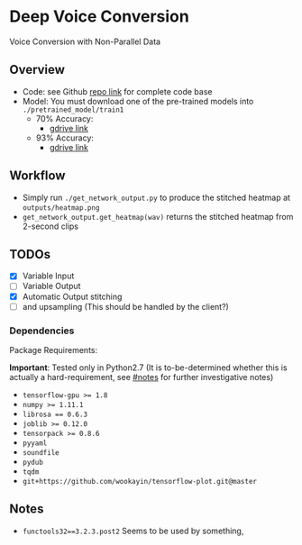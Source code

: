 # Deep Voice Conversion

Voice Conversion with Non-Parallel Data

## Overview

- Code: see Github [repo link](https://github.com/joseph-zhong/deep-voice-conversion) for complete code base
- Model: You must download one of the pre-trained models into `./pretrained_model/train1`
  - 70% Accuracy:
    - [gdrive link](https://drive.google.com/open?id=1ExlBIpZO0mxBhK4WEoW2WhahG1dZwdKW)
  - 93% Accuracy:
    - [gdrive link](https://drive.google.com/file/d/1yC3G3V03X3s8mKJ1J6bMkOqDT8r-TBb8/view?usp=sharing)

## Workflow

- Simply run `./get_network_output.py` to produce the stitched heatmap at `outputs/heatmap.png`
- `get_network_output.get_heatmap(wav)` returns the stitched heatmap from 2-second clips

## TODOs

- [x] Variable Input
- [ ] Variable Output
- [x] Automatic Output stitching
- [ ] and upsampling (This should be handled by the client?)

### Dependencies

Package Requirements:

**Important**: Tested only in Python2.7
(It is to-be-determined whether this is actually a hard-requirement, see [#notes](#notes) for further investigative notes)


- `tensorflow-gpu >= 1.8`
- `numpy >= 1.11.1`
- `librosa == 0.6.3`
- `joblib >= 0.12.0`
- `tensorpack >= 0.8.6`
- `pyyaml`
- `soundfile`
- `pydub`
- `tqdm`
- `git+https://github.com/wookayin/tensorflow-plot.git@master`

## Notes

- `functools32==3.2.3.post2` Seems to be used by something,

